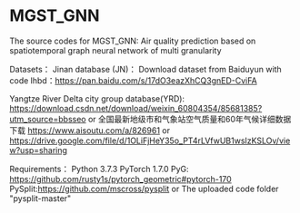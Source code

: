 # MGST_GNN
The source codes for MGST_GNN: Air quality prediction based on spatiotemporal graph neural network of multi granularity

Datasets：
Jinan database (JN)：
Download dataset from Baiduyun with code lhbd：https://pan.baidu.com/s/17dO3eazXhCQ3gnED-CviFA  

Yangtze River Delta city group database(YRD):
https://download.csdn.net/download/weixin_60804354/85681385?utm_source=bbsseo
or 全国最新地级市和气象站空气质量和60年气候详细数据下载 https://www.aisoutu.com/a/826961
or https://drive.google.com/file/d/1OLiFjHeY35o_PT4rLVfwUB1wsIzKSLOv/view?usp=sharing


Requirements：
Python 3.7.3
PyTorch 1.7.0
PyG: https://github.com/rusty1s/pytorch_geometric#pytorch-170
PySplit:https://github.com/mscross/pysplit   or The uploaded code folder "pysplit-master"


